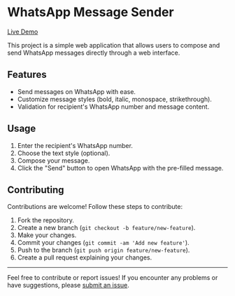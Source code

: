 # WhatsApp Message Sender

[Live Demo](https://your-username.github.io/whatsapp-message-sender)

This project is a simple web application that allows users to compose and send WhatsApp messages directly through a web interface.

## Features

- Send messages on WhatsApp with ease.
- Customize message styles (bold, italic, monospace, strikethrough).
- Validation for recipient's WhatsApp number and message content.

## Usage

1. Enter the recipient's WhatsApp number.
2. Choose the text style (optional).
3. Compose your message.
4. Click the "Send" button to open WhatsApp with the pre-filled message.

## Contributing

Contributions are welcome! Follow these steps to contribute:

1. Fork the repository.
2. Create a new branch (`git checkout -b feature/new-feature`).
3. Make your changes.
4. Commit your changes (`git commit -am 'Add new feature'`).
5. Push to the branch (`git push origin feature/new-feature`).
6. Create a pull request explaining your changes.

---

Feel free to contribute or report issues! If you encounter any problems or have suggestions, please [submit an issue](https://github.com/codewarnab/whatsapp-message-sender/issues).
